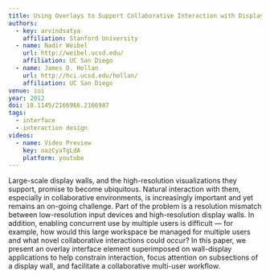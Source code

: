 ```yaml
---
title: Using Overlays to Support Collaborative Interaction with Display Walls
authors:
  - key: arvindsatya
    affiliation: Stanford University
  - name: Nadir Weibel
    url: http://weibel.ucsd.edu/
    affiliation: UC San Diego
  - name: James D. Hollan
    url: http://hci.ucsd.edu/hollan/
    affiliation: UC San Diego
venue: iui
year: 2012
doi: 10.1145/2166966.2166987
tags:
  - interface
  - interaction design
videos:
  - name: Video Preview
    key: oazCyaTgLdA
    platform: youtube
---
```

Large-scale display walls, and the high-resolution visualizations they support, promise to become ubiquitous. Natural interaction with them, especially in collaborative environments, is increasingly important and yet remains an on-going challenge. Part of the problem is a resolution mismatch between low-resolution input devices and high-resolution display walls. In addition, enabling concurrent use by multiple users is difficult — for example, how would this large workspace be managed for multiple users and what novel collaborative interactions could occur? In this paper, we present an overlay interface element superimposed on wall-display applications to help constrain interaction, focus attention on subsections of a display wall, and facilitate a collaborative multi-user workflow.
